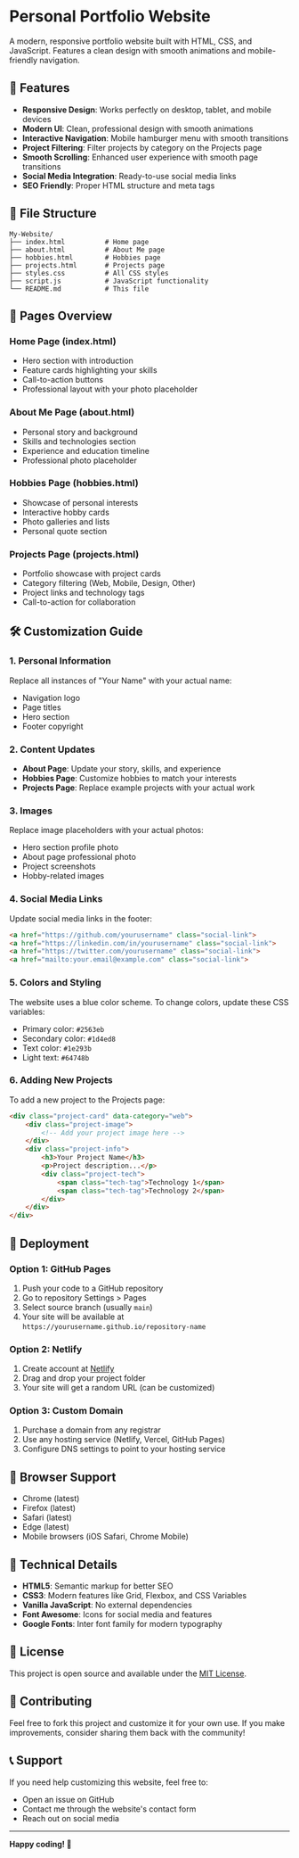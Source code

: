 # Personal Portfolio Website

A modern, responsive portfolio website built with HTML, CSS, and JavaScript. Features a clean design with smooth animations and mobile-friendly navigation.

## 🌟 Features

- **Responsive Design**: Works perfectly on desktop, tablet, and mobile devices
- **Modern UI**: Clean, professional design with smooth animations
- **Interactive Navigation**: Mobile hamburger menu with smooth transitions
- **Project Filtering**: Filter projects by category on the Projects page
- **Smooth Scrolling**: Enhanced user experience with smooth page transitions
- **Social Media Integration**: Ready-to-use social media links
- **SEO Friendly**: Proper HTML structure and meta tags

## 📁 File Structure

```
My-Website/
├── index.html          # Home page
├── about.html          # About Me page
├── hobbies.html        # Hobbies page
├── projects.html       # Projects page
├── styles.css          # All CSS styles
├── script.js           # JavaScript functionality
└── README.md           # This file
```

## 🎨 Pages Overview

### Home Page (index.html)
- Hero section with introduction
- Feature cards highlighting your skills
- Call-to-action buttons
- Professional layout with your photo placeholder

### About Me Page (about.html)
- Personal story and background
- Skills and technologies section
- Experience and education timeline
- Professional photo placeholder

### Hobbies Page (hobbies.html)
- Showcase of personal interests
- Interactive hobby cards
- Photo galleries and lists
- Personal quote section

### Projects Page (projects.html)
- Portfolio showcase with project cards
- Category filtering (Web, Mobile, Design, Other)
- Project links and technology tags
- Call-to-action for collaboration

## 🛠️ Customization Guide

### 1. Personal Information
Replace all instances of "Your Name" with your actual name:
- Navigation logo
- Page titles
- Hero section
- Footer copyright

### 2. Content Updates
- **About Page**: Update your story, skills, and experience
- **Hobbies Page**: Customize hobbies to match your interests
- **Projects Page**: Replace example projects with your actual work

### 3. Images
Replace image placeholders with your actual photos:
- Hero section profile photo
- About page professional photo
- Project screenshots
- Hobby-related images

### 4. Social Media Links
Update social media links in the footer:
```html
<a href="https://github.com/yourusername" class="social-link">
<a href="https://linkedin.com/in/yourusername" class="social-link">
<a href="https://twitter.com/yourusername" class="social-link">
<a href="mailto:your.email@example.com" class="social-link">
```

### 5. Colors and Styling
The website uses a blue color scheme. To change colors, update these CSS variables:
- Primary color: `#2563eb`
- Secondary color: `#1d4ed8`
- Text color: `#1e293b`
- Light text: `#64748b`

### 6. Adding New Projects
To add a new project to the Projects page:
```html
<div class="project-card" data-category="web">
    <div class="project-image">
        <!-- Add your project image here -->
    </div>
    <div class="project-info">
        <h3>Your Project Name</h3>
        <p>Project description...</p>
        <div class="project-tech">
            <span class="tech-tag">Technology 1</span>
            <span class="tech-tag">Technology 2</span>
        </div>
    </div>
</div>
```

## 🚀 Deployment

### Option 1: GitHub Pages
1. Push your code to a GitHub repository
2. Go to repository Settings > Pages
3. Select source branch (usually `main`)
4. Your site will be available at `https://yourusername.github.io/repository-name`

### Option 2: Netlify
1. Create account at [Netlify](https://netlify.com)
2. Drag and drop your project folder
3. Your site will get a random URL (can be customized)

### Option 3: Custom Domain
1. Purchase a domain from any registrar
2. Use any hosting service (Netlify, Vercel, GitHub Pages)
3. Configure DNS settings to point to your hosting service

## 📱 Browser Support

- Chrome (latest)
- Firefox (latest)
- Safari (latest)
- Edge (latest)
- Mobile browsers (iOS Safari, Chrome Mobile)

## 🔧 Technical Details

- **HTML5**: Semantic markup for better SEO
- **CSS3**: Modern features like Grid, Flexbox, and CSS Variables
- **Vanilla JavaScript**: No external dependencies
- **Font Awesome**: Icons for social media and features
- **Google Fonts**: Inter font family for modern typography

## 📝 License

This project is open source and available under the [MIT License](LICENSE).

## 🤝 Contributing

Feel free to fork this project and customize it for your own use. If you make improvements, consider sharing them back with the community!

## 📞 Support

If you need help customizing this website, feel free to:
- Open an issue on GitHub
- Contact me through the website's contact form
- Reach out on social media

---

**Happy coding! 🚀**
